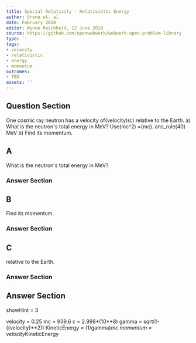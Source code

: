 ```yaml
---
title: Special Relativity - Relativistic Energy
author: Urone et. al
date: February 2018
editor: Wynne Reichheld, 12 June 2018
source: https://github.com/openwebwork/webwork-open-problem-library
type: ''
tags:
- velocity
- relativistic
- energy
- momentum
outcomes:
- TBD
assets: ''
---
```


## Question Section 

One cosmic ray neutron has a velocity of(velocity)(c) relative to the Earth. 
a) What is the neutron's total energy in MeV? 
Use(mc^2) =(mc).
ans_rule(40) MeV
b) Find its momentum.

## A
What is the neutron's total energy in MeV? 
### Answer Section
## B
Find its momentum.
### Answer Section
## C
relative to the Earth. 
### Answer Section


## Answer Section

showHint = 3

velocity = 0.25
mc = 939.6
c = 2.998*(10**8)
gamma = sqrt(1-((velocity)**2))
KineticEnergy = (1/gamma)*mc
momentum = velocity*KineticEnergy